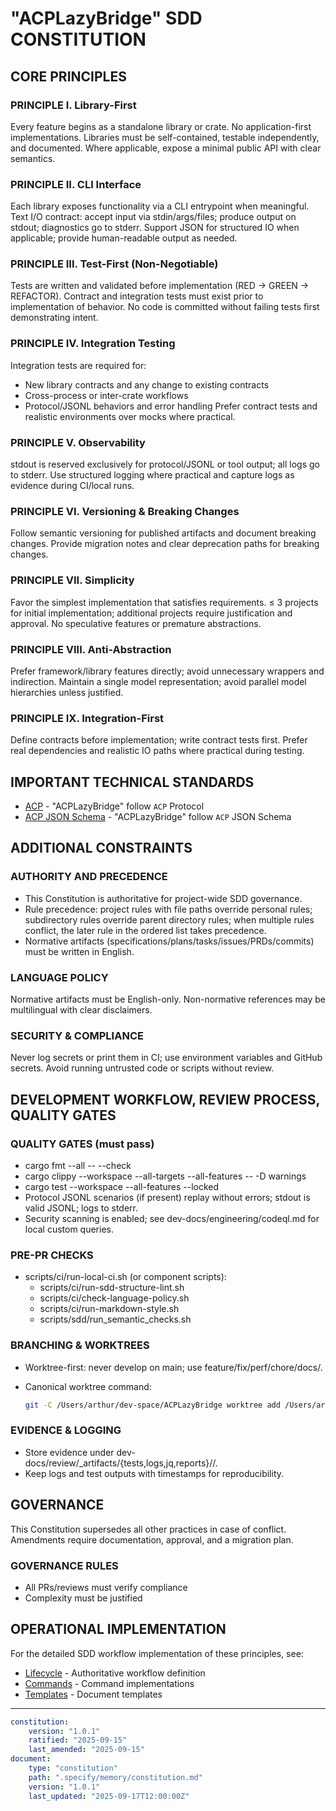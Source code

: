 # "ACPLazyBridge" SDD CONSTITUTION

## CORE PRINCIPLES

### PRINCIPLE I. Library-First

Every feature begins as a standalone library or crate. No application-first implementations.
Libraries must be self-contained, testable independently, and documented.
Where applicable, expose a minimal public API with clear semantics.

### PRINCIPLE II. CLI Interface

Each library exposes functionality via a CLI entrypoint when meaningful.
Text I/O contract: accept input via stdin/args/files; produce output on stdout;
diagnostics go to stderr.
Support JSON for structured IO when applicable;
provide human-readable output as needed.

### PRINCIPLE III. Test-First (Non-Negotiable)

Tests are written and validated before implementation (RED → GREEN → REFACTOR).
Contract and integration tests must exist prior to implementation of behavior.
No code is committed without failing tests first demonstrating intent.

### PRINCIPLE IV. Integration Testing

Integration tests are required for:

- New library contracts and any change to existing contracts
- Cross-process or inter-crate workflows
- Protocol/JSONL behaviors and error handling
Prefer contract tests and realistic environments over mocks where practical.

### PRINCIPLE V. Observability

stdout is reserved exclusively for protocol/JSONL or tool output;
all logs go to stderr.
Use structured logging where practical and capture logs as evidence during
CI/local runs.

### PRINCIPLE VI. Versioning & Breaking Changes

Follow semantic versioning for published artifacts and document breaking changes.
Provide migration notes and clear deprecation paths for breaking changes.

### PRINCIPLE VII. Simplicity

Favor the simplest implementation that satisfies requirements.
≤ 3 projects for initial implementation; additional projects require
justification and approval.
No speculative features or premature abstractions.

### PRINCIPLE VIII. Anti-Abstraction

Prefer framework/library features directly; avoid unnecessary wrappers and indirection.
Maintain a single model representation; avoid parallel model hierarchies unless justified.

### PRINCIPLE IX. Integration-First

Define contracts before implementation; write contract tests first.
Prefer real dependencies and realistic IO paths where practical during testing.

## IMPORTANT TECHNICAL STANDARDS

- [ACP](https://github.com/zed-industries/agent-client-protocol) - "ACPLazyBridge" follow `ACP` Protocol
- [ACP JSON Schema](https://github.com/zed-industries/agent-client-protocol/blob/main/schema/schema.json) - "ACPLazyBridge" follow `ACP` JSON Schema

## ADDITIONAL CONSTRAINTS

### AUTHORITY AND PRECEDENCE

- This Constitution is authoritative for project-wide SDD governance.
- Rule precedence: project rules with file paths override personal rules;
  subdirectory rules override parent directory rules; when multiple rules conflict,
  the later rule in the ordered list takes precedence.
- Normative artifacts (specifications/plans/tasks/issues/PRDs/commits) must be
  written in English.

### LANGUAGE POLICY

Normative artifacts must be English-only. Non-normative references may be
multilingual with clear disclaimers.

### SECURITY & COMPLIANCE

Never log secrets or print them in CI; use environment variables and GitHub secrets.
Avoid running untrusted code or scripts without review.

## DEVELOPMENT WORKFLOW, REVIEW PROCESS, QUALITY GATES

### QUALITY GATES (must pass)

- cargo fmt --all -- --check
- cargo clippy --workspace --all-targets --all-features -- -D warnings
- cargo test --workspace --all-features --locked
- Protocol JSONL scenarios (if present) replay without errors; stdout is valid
  JSONL; logs to stderr.
- Security scanning is enabled; see dev-docs/engineering/codeql.md for
  local custom queries.

### PRE-PR CHECKS

- scripts/ci/run-local-ci.sh (or component scripts):
    - scripts/ci/run-sdd-structure-lint.sh
    - scripts/ci/check-language-policy.sh
    - scripts/ci/run-markdown-style.sh
    - scripts/sdd/run_semantic_checks.sh

### BRANCHING & WORKTREES

- Worktree-first: never develop on main; use feature/fix/perf/chore/docs/<kebab-slug>.
- Canonical worktree command:

  ```bash
  git -C /Users/arthur/dev-space/ACPLazyBridge worktree add /Users/arthur/dev-space/acplb-worktrees/<task-dir> origin/main -b <branch>
  ```

### EVIDENCE & LOGGING

- Store evidence under dev-docs/review/_artifacts/{tests,logs,jq,reports}/<task>/.
- Keep logs and test outputs with timestamps for reproducibility.

## GOVERNANCE

This Constitution supersedes all other practices in case of conflict.
Amendments require documentation, approval, and a migration plan.

### GOVERNANCE RULES

- All PRs/reviews must verify compliance
- Complexity must be justified

## OPERATIONAL IMPLEMENTATION

  For the detailed SDD workflow implementation of these principles, see:

- [Lifecycle](.specify/memory/lifecycle.md) - Authoritative workflow
  definition
- [Commands](.specify/commands/) - Command implementations
- [Templates](.specify/templates/) - Document templates

---

```yaml
constitution:
    version: "1.0.1"
    ratified: "2025-09-15"
    last_amended: "2025-09-15"
document:
    type: "constitution"
    path: ".specify/memory/constitution.md"
    version: "1.0.1"
    last_updated: "2025-09-17T12:00:00Z"
```
